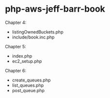 # php-aws-jeff-barr-book

Chapter 4:
* listingOwnedBuckets.php
* include/book.inc.php

Chapter 5:
* index.php
* ec2_setup.php

Chapter 6:
* create_queues.php
* list_queues.php
* post_queue.php
